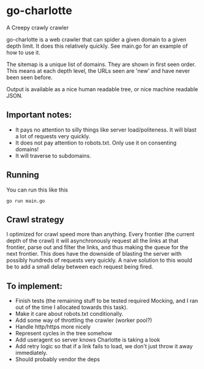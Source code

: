 # go-charlotte

A Creepy crawly crawler

go-charlotte is a web crawler that can spider a given domain to a given depth limit. It does this relatively quickly. See main.go for an example of how to use it.

The sitemap is a unique list of domains. They are shown in first seen order. This means at each depth level, the URLs seen are 'new' and have never been seen before. 

Output is available as a nice human readable tree, or nice machine readable JSON.

## Important notes:
* It pays no attention to silly things like server load/politeness. It will blast a lot of requests very quickly.
* It does not pay attention to robots.txt. Only use it on consenting domains! 
* It will traverse to subdomains.

## Running
You can run this like this 
``` 
go run main.go 
```
## Crawl strategy

I optimized for crawl speed more than anything. Every frontier (the current depth of the crawl) it will asynchronously request all the links at that frontier, parse out and filter the links, and thus making the queue for the next frontier. This does have the downside of blasting the server with possibly hundreds of requests very quickly. A naive solution to this would be to add a small delay between each request being fired.

## To implement:
* Finish tests (the remaining stuff to be tested required Mocking, and I ran out of the time I allocated towards this task).
* Make it care about robots.txt conditionally.
* Add some way of throttling the crawler (worker pool?)
* Handle http/https more nicely
* Represent cycles in the tree somehow
* Add useragent so server knows Charlotte is taking a look
* Add retry logic so that if a link fails to load, we don't just throw it away immediately.
* Should probably vendor the deps